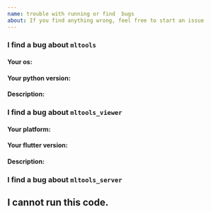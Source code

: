 ```yaml
---
name: trouble with running or find  bugs
about: If you find anything wrong, feel free to start an issue
---
```


### I find a bug about `mltools`
#### Your os:
#### Your python version:
#### Description:

### I find a bug about `mltools_viewer`
#### Your platform:
#### Your flutter version:
#### Description:

### I find a bug about `mltools_server`

## I cannot run this code.

